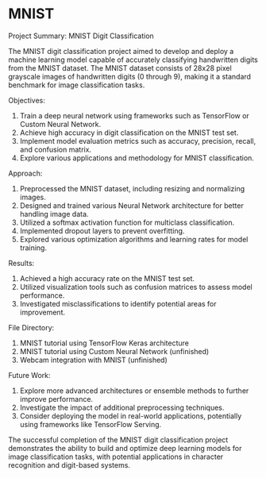 # MNIST

Project Summary: MNIST Digit Classification

The MNIST digit classification project aimed to develop and deploy a machine learning model capable of accurately classifying handwritten digits from the MNIST dataset. The MNIST dataset consists of 28x28 pixel grayscale images of handwritten digits (0 through 9), making it a standard benchmark for image classification tasks.

Objectives:

1. Train a deep neural network using frameworks such as TensorFlow or Custom Neural Network.
2. Achieve high accuracy in digit classification on the MNIST test set.
3. Implement model evaluation metrics such as accuracy, precision, recall, and confusion matrix.
4. Explore various applications and methodology for MNIST classification.

Approach:

1. Preprocessed the MNIST dataset, including resizing and normalizing images.
2. Designed and trained various Neural Network architecture for better handling image data.
3. Utilized a softmax activation function for multiclass classification.
4. Implemented dropout layers to prevent overfitting.
5. Explored various optimization algorithms and learning rates for model training.

Results:

1. Achieved a high accuracy rate on the MNIST test set.
2. Utilized visualization tools such as confusion matrices to assess model performance.
3. Investigated misclassifications to identify potential areas for improvement.

File Directory:

1. MNIST tutorial using TensorFlow Keras architecture
2. MNIST tutorial using Custom Neural Network (unfinished)
3. Webcam integration with MNIST (unfinished)

Future Work:

1. Explore more advanced architectures or ensemble methods to further improve performance.
2. Investigate the impact of additional preprocessing techniques.
3. Consider deploying the model in real-world applications, potentially using frameworks like TensorFlow Serving.

The successful completion of the MNIST digit classification project demonstrates the ability to build and optimize deep learning models for image classification tasks, with potential applications in character recognition and digit-based systems.
